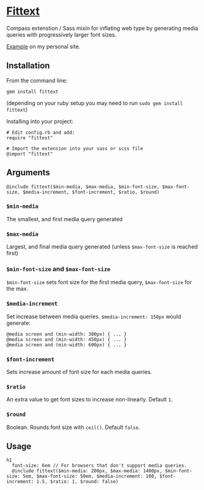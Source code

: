 # [Fittext](http://www.bookcasey.com/fittext)

Compass extenstion / Sass mixin for inflating web type by generating media queries with progressively larger font sizes.

[Example](http://www.bookcasey.com/fittext) on my personal site.

## Installation

From the command line:

    gem install fittext

(depending on your ruby setup you may need to run `sudo gem install fittext`)

Installing into your project:

    # Edit config.rb and add:
    require "fittext"

    # Import the extension into your sass or scss file
    @import "fittext"

## Arguments

    @include fittext($min-media, $max-media, $min-font-size, $max-font-size, $media-increment, $font-increment, $ratio, $round)

### `$min-media`

The smallest, and first media query generated

### `$max-media`

Largest, and final media query generated (unless `$max-font-size` is reached first)

### `$min-font-size` and `$max-font-size`

`$min-font-size` sets font size for the first media query, `$max-font-size` for the max.

### `$media-increment`

Set increase between media queries. `$media-increment: 150px` would generate:

    @media screen and (min-width: 300px) { ... }
    @media screen and (min-width: 450px) { ... }
    @media screen and (min-width: 600px) { ... }

### `$font-increment`

Sets increase amount of font size for each media queries.

### `$ratio`

An extra value to get font sizes to increase non-linearly. Default `1`. 

### `$round`

Boolean. Rounds font size with `ceil()`. Default `false`.

## Usage

    h1
      font-size: 6em // For browsers that don't support media queries.
      @include fittext($min-media: 200px, $max-media: 1400px, $min-font-size: 5em, $max-font-size: 50em, $media-increment: 100, $font-increment: 1.5, $ratio: 1, $round: false)



